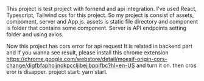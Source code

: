 This project is test project with fornend and api integration.
I've used React, Typescript, Tailwind css for this project.
So my project is consist of assets, compoment, server and App.js.
assets is static file directory and component is folder that contains some component.
Server is API endpoints setting folder and using axios.

Now this project has cors error for api request
It is related in backend part and If you wanna see result, please install this chrome extension
https://chrome.google.com/webstore/detail/moesif-origin-cors-change/digfbfaphojjndkpccljibejjbppifbc?hl=en-US
and turn it on.
then cros eror is disapper.
project start: yarn start.